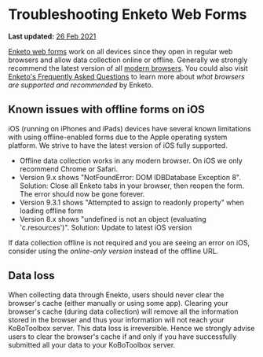 # Troubleshooting Enketo Web Forms
**Last updated:** <a href="https://github.com/kobotoolbox/docs/blob/e2995378ff58eb4a239119fa45490cccd0bd9c27/source/troubleshooting_webforms.md" class="reference">26 Feb 2021</a>

[Enketo web forms](enketo.md) work on all devices since they open in regular web browsers and allow data collection online or offline. Generally we strongly recommend the latest version of all [modern browsers](https://enke.to/modern-browsers). You could also visit [Enketo's Frequently Asked Questions](https://enketo.org/faq/#browsers) to learn more about *what browsers are supported and recommended* by Enketo.

## Known issues with offline forms on iOS

iOS (running on iPhones and iPads) devices have several known limitations with using offline-enabled forms due to the Apple operating system platform. We strive to have the latest version of iOS fully supported.

* Offline data collection works in any modern browser. On iOS we only recommend Chrome or Safari.
* Version 9.x shows "NotFoundError: DOM IDBDatabase Exception 8". Solution: Close all Enketo tabs in your browser, then reopen the form. The error should now be gone forever.
* Version 9.3.1 shows "Attempted to assign to readonly property" when loading offline form
* Version 8.x shows "undefined is not an object (evaluating 'c.resources')". Solution: Update to latest iOS version

If data collection offline is not required and you are seeing an error on iOS, consider using the _online-only version_ instead of the offline URL.

## Data loss

When collecting data through Enekto, users should never clear the browser's cache (either manually or using some app). Clearing your browser's cache (during data collection) will remove all the information stored in the browser and thus your information will not reach your KoBoToolbox server. This data loss is irreversible. Hence we strongly advise users to clear the browser's cache if and only if you have successfully submitted all your data to your KoBoToolbox server.

